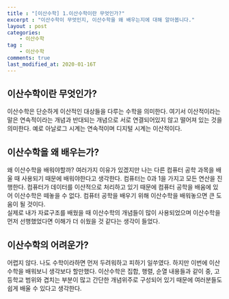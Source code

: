 ```yaml
---
title : "[이산수학] 1.이산수학이란 무엇인가?"
excerpt : "이산수학이 무엇인지, 이산수학을 왜 배우는지에 대해 알아봅니다."
layout : post
categories:
    - 이산수학
tag :
    - 이산수학
comments: true
last_modified_at: 2020-01-16T
---
```


## 이산수학이란 무엇인가?
이산수학은 단순하게 이산적인 대상들을 다루는 수학을 의미한다. 여기서 이산적이라는 말은 연속적이라는 개념과 반대되는 개념으로 서로 연결되어있지 않고 떨어져 있는 것을 의미한다. 예로 아날로그 시계는 연속적이며 디지털 시계는 이산적이다.

## 이산수학을 왜 배우는가?
왜 이산수학을 배워야할까? 여러가지 이유가 있겠지만 나는 다른 컴퓨터 공학 과목을 배울 때 사용되기 때문에 배워야한다고 생각한다. 컴퓨터는 0과 1을 가지고 모든 연산을 진행한다. 컴퓨터가 데이터를 이산적으로 처리하고 있기 때문에 컴퓨터 공학을 배움에 있어 이산수학은 떼놓을 수 없다. 컴퓨터 공학을 배우기 위해 이산수학을 배워놓으면 큰 도움이 될 것이다.  
실제로 내가 자료구조를 배웠을 때 이산수학의 개념들이 많이 사용되었으며 이산수학을 먼저 선행했었다면 이해가 더 쉬웠을 것 같다는 생각이 들었다.

## 이산수학의 어려운가?
어렵지 않다. 나도 수학이라하면 먼저 두려워하고 피하기 일쑤였다. 하지만 이번에 이산수학을 배워보니 생각보다 할만했다. 이산수학은 집합, 행렬, 순열 내용들과 같이 중, 고등학교 범위와 겹치는 부분이 많고 간단한 개념위주로 구성되어 있기 때문에 여러분들도 쉽게 배울 수 있다고 생각한다.
